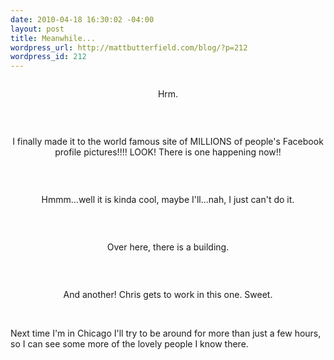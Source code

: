 ```yaml
--- 
date: 2010-04-18 16:30:02 -04:00
layout: post
title: Meanwhile...
wordpress_url: http://mattbutterfield.com/blog/?p=212
wordpress_id: 212
---
```

<p style="text-align: center;"><img src="http://mattbutterfield.com/blogpics/027.jpg" alt="" /></p>
<p style="text-align: center;">Hrm.</p>
<p><P align "left">&nbsp;</P></p>

<p style="text-align: center;"><img src="http://mattbutterfield.com/blogpics/028.jpg" alt="" /></p>
<p style="text-align: center;">I finally made it to the world famous site of MILLIONS of people's Facebook profile pictures!!!!  LOOK!  There is one happening now!!</p>
<p><P align "left">&nbsp;</P></p>

<p style="text-align: center;"><img src="http://mattbutterfield.com/blogpics/029.jpg" alt="" /></p>
<p style="text-align: center;">Hmmm...well it is kinda cool, maybe I'll...nah, I just can't do it.</p>
<p><P align "left">&nbsp;</P></p>

<p style="text-align: center;"><img src="http://mattbutterfield.com/blogpics/030.jpg" alt="" /></p>
<p style="text-align: center;">Over here, there is a building.</p>
<p><P align "left">&nbsp;</P></p>
 
<p style="text-align: center;"><img src="http://mattbutterfield.com/blogpics/031.jpg" alt="" /></p>
<p style="text-align: center;">And another!  Chris gets to work in this one.  Sweet.</p>
<p><P align "left">&nbsp;</P></p>

Next time I'm in Chicago I'll try to be around for more than just a few hours, so I can see some more of the lovely people I know there.
